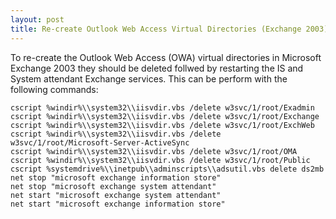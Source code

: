 ```yaml
---
layout: post 
title: Re-create Outlook Web Access Virtual Directories (Exchange 2003)
---
```


To re-create the Outlook Web Access (OWA) virtual directories in
Microsoft Exchange 2003 they should be deleted follwed by restarting the
IS and System attendant Exchange services. This can be perform with the
following commands:

    cscript %windir%\\system32\\iisvdir.vbs /delete w3svc/1/root/Exadmin
    cscript %windir%\\system32\\iisvdir.vbs /delete w3svc/1/root/Exchange
    cscript %windir%\\system32\\iisvdir.vbs /delete w3svc/1/root/ExchWeb
    cscript %windir%\\system32\\iisvdir.vbs /delete w3svc/1/root/Microsoft-Server-ActiveSync
    cscript %windir%\\system32\\iisvdir.vbs /delete w3svc/1/root/OMA
    cscript %windir%\\system32\\iisvdir.vbs /delete w3svc/1/root/Public
    cscript %systemdrive%\\inetpub\\adminscripts\\adsutil.vbs delete ds2mb
    net stop "microsoft exchange information store"
    net stop "microsoft exchange system attendant"
    net start "microsoft exchange system attendant"
    net start "microsoft exchange information store"
